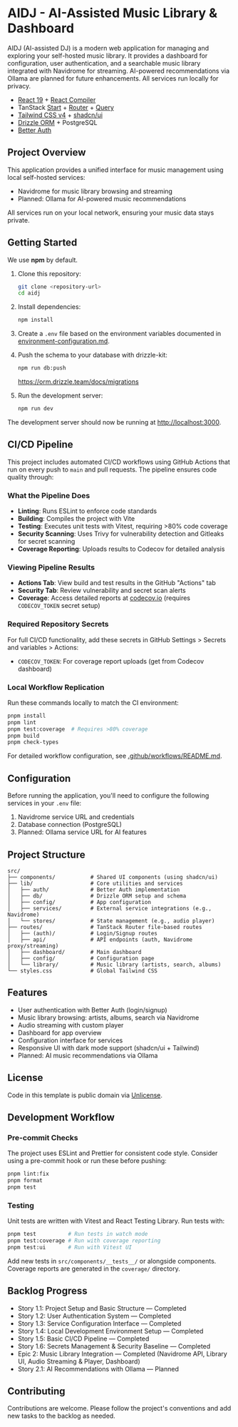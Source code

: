 # AIDJ - AI-Assisted Music Library & Dashboard

AIDJ (AI-assisted DJ) is a modern web application for managing and exploring your self-hosted music library. It provides a dashboard for configuration, user authentication, and a searchable music library integrated with Navidrome for streaming. AI-powered recommendations via Ollama are planned for future enhancements. All services run locally for privacy.

- [React 19](https://react.dev) + [React Compiler](https://react.dev/learn/react-compiler)
- TanStack [Start](https://tanstack.com/start/latest) + [Router](https://tanstack.com/router/latest) + [Query](https://tanstack.com/query/latest)
- [Tailwind CSS v4](https://tailwindcss.com/) + [shadcn/ui](https://ui.shadcn.com/)
- [Drizzle ORM](https://orm.drizzle.team/) + PostgreSQL
- [Better Auth](https://www.better-auth.com/)

## Project Overview

This application provides a unified interface for music management using local self-hosted services:
- Navidrome for music library browsing and streaming
- Planned: Ollama for AI-powered music recommendations

All services run on your local network, ensuring your music data stays private.

## Getting Started

We use **npm** by default.

1. Clone this repository:

   ```bash
   git clone <repository-url>
   cd aidj
   ```

2. Install dependencies:

   ```bash
   npm install
   ```

3. Create a `.env` file based on the environment variables documented in [environment-configuration.md](./docs/environment-configuration.md).

4. Push the schema to your database with drizzle-kit:

   ```bash
   npm run db:push
   ```

   https://orm.drizzle.team/docs/migrations

5. Run the development server:

   ```bash
   npm run dev
   ```

The development server should now be running at [http://localhost:3000](http://localhost:3000).

## CI/CD Pipeline

This project includes automated CI/CD workflows using GitHub Actions that run on every push to `main` and pull requests. The pipeline ensures code quality through:

### What the Pipeline Does
- **Linting**: Runs ESLint to enforce code standards
- **Building**: Compiles the project with Vite
- **Testing**: Executes unit tests with Vitest, requiring >80% code coverage
- **Security Scanning**: Uses Trivy for vulnerability detection and Gitleaks for secret scanning
- **Coverage Reporting**: Uploads results to Codecov for detailed analysis

### Viewing Pipeline Results
- **Actions Tab**: View build and test results in the GitHub "Actions" tab
- **Security Tab**: Review vulnerability and secret scan alerts
- **Coverage**: Access detailed reports at [codecov.io](https://codecov.io) (requires `CODECOV_TOKEN` secret setup)

### Required Repository Secrets
For full CI/CD functionality, add these secrets in GitHub Settings > Secrets and variables > Actions:
- `CODECOV_TOKEN`: For coverage report uploads (get from Codecov dashboard)

### Local Workflow Replication
Run these commands locally to match the CI environment:
```bash
pnpm install
pnpm lint
pnpm test:coverage  # Requires >80% coverage
pnpm build
pnpm check-types
```

For detailed workflow configuration, see [.github/workflows/README.md](.github/workflows/README.md).

## Configuration

Before running the application, you'll need to configure the following services in your `.env` file:

1. Navidrome service URL and credentials
2. Database connection (PostgreSQL)
3. Planned: Ollama service URL for AI features

## Project Structure

```
src/
├── components/           # Shared UI components (using shadcn/ui)
├── lib/                  # Core utilities and services
│   ├── auth/             # Better Auth implementation
│   ├── db/               # Drizzle ORM setup and schema
│   ├── config/           # App configuration
│   ├── services/         # External service integrations (e.g., Navidrome)
│   └── stores/           # State management (e.g., audio player)
├── routes/               # TanStack Router file-based routes
│   ├── (auth)/           # Login/Signup routes
│   ├── api/              # API endpoints (auth, Navidrome proxy/streaming)
│   ├── dashboard/        # Main dashboard
│   ├── config/           # Configuration page
│   └── library/          # Music library (artists, search, albums)
└── styles.css            # Global Tailwind CSS
```

## Features

- User authentication with Better Auth (login/signup)
- Music library browsing: artists, albums, search via Navidrome
- Audio streaming with custom player
- Dashboard for app overview
- Configuration interface for services
- Responsive UI with dark mode support (shadcn/ui + Tailwind)
- Planned: AI music recommendations via Ollama

## License

Code in this template is public domain via [Unlicense](./LICENSE).

## Development Workflow

### Pre-commit Checks
The project uses ESLint and Prettier for consistent code style. Consider using a pre-commit hook or run these before pushing:
```bash
pnpm lint:fix
pnpm format
pnpm test
```

### Testing
Unit tests are written with Vitest and React Testing Library. Run tests with:
```bash
pnpm test          # Run tests in watch mode
pnpm test:coverage # Run with coverage reporting
pnpm test:ui       # Run with Vitest UI
```

Add new tests in `src/components/__tests__/` or alongside components. Coverage reports are generated in the `coverage/` directory.

## Backlog Progress

- Story 1.1: Project Setup and Basic Structure — Completed
- Story 1.2: User Authentication System — Completed
- Story 1.3: Service Configuration Interface — Completed
- Story 1.4: Local Development Environment Setup — Completed
- Story 1.5: Basic CI/CD Pipeline — Completed
- Story 1.6: Secrets Management & Security Baseline — Completed
- Epic 2: Music Library Integration — Completed (Navidrome API, Library UI, Audio Streaming & Player, Dashboard)
- Story 2.1: AI Recommendations with Ollama — Planned

## Contributing

Contributions are welcome. Please follow the project's conventions and add new tasks to the backlog as needed.
